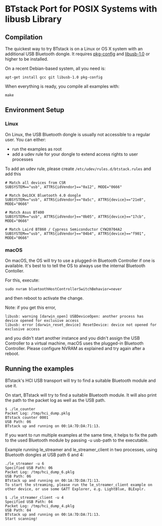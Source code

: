 # BTstack Port for POSIX Systems with libusb Library

## Compilation
The quickest way to try BTstack is on a Linux or OS X system with an
additional USB Bluetooth dongle. It requires
[pkg-config](http://www.freedesktop.org/wiki/Software/pkg-config/)
and [libusb-1.0](http://libusb.info) or higher to be
installed.

On a recent Debian-based system, all you need is:

	apt-get install gcc git libusb-1.0 pkg-config


When everything is ready, you compile all examples with:

	make

## Environment Setup

### Linux

On Linux, the USB Bluetooth dongle is usually not accessible to a regular user. You can either:
- run the examples as root
- add a udev rule for your dongle to extend access rights to user processes

To add an udev rule, please create `/etc/udev/rules.d/btstack.rules` and add this

	# Match all devices from CSR
	SUBSYSTEM=="usb", ATTRS{idVendor}=="0a12", MODE="0666"

	# Match DeLOCK Bluetooth 4.0 dongle
	SUBSYSTEM=="usb", ATTRS{idVendor}=="0a5c", ATTRS{device}=="21e8", MODE="0666"

	# Match Asus BT400
	SUBSYSTEM=="usb", ATTRS{idVendor}=="0b05", ATTRS{device}=="17cb", MODE="0666"

	# Match Laird BT860 / Cypress Semiconductor CYW20704A2
	SUBSYSTEM=="usb", ATTRS{idVendor}=="04b4", ATTRS{device}=="f901", MODE="0666"

### macOS

On macOS, the OS will try to use a plugged-in Bluetooth Controller if one is available. 
It's best to to tell the OS to always use the internal Bluetooth Contoller. 

For this, execute:

    sudo nvram bluetoothHostControllerSwitchBehavior=never

and then reboot to activate the change. 

Note: if you get this error,

	libusb: warning [darwin_open] USBDeviceOpen: another process has device opened for exclusive access
	libusb: error [darwin_reset_device] ResetDevice: device not opened for exclusive access

and you didn't start another instance and you didn't assign the USB Controller to a virtual machine,
macOS uses the plugged-in Bluetooth Controller. Please configure NVRAM as explained and try again after a reboot.


## Running the examples

BTstack's HCI USB transport will try to find a suitable Bluetooth module and use it. 

On start, BTstack will try to find a suitable Bluetooth module. It will also print the path to the packet log as well as the USB path.

	$ ./le_counter
	Packet Log: /tmp/hci_dump.pklg
	BTstack counter 0001
	USB Path: 06
	BTstack up and running on 00:1A:7D:DA:71:13.

If you want to run multiple examples at the same time, it helps to fix the path to the used Bluetooth module by passing -u usb-path to the executable.

Example running le_streamer and le_streamer_client in two processes, using Bluetooth dongles at USB path 6 and 4:

	./le_streamer -u 6
	Specified USB Path: 06
	Packet Log: /tmp/hci_dump_6.pklg
	USB Path: 06
	BTstack up and running on 00:1A:7D:DA:71:13.
	To start the streaming, please run the le_streamer_client example on other device, or use some GATT Explorer, e.g. LightBlue, BLExplr.

	$ ./le_streamer_client -u 4
	Specified USB Path: 04
	Packet Log: /tmp/hci_dump_4.pklg
	USB Path: 04
	BTstack up and running on 00:1A:7D:DA:71:13.
	Start scanning!
